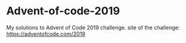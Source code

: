 # Advent-of-code-2019
My solutions to Advent of Code 2019 challenge.
site of the challenge: https://adventofcode.com/2019

